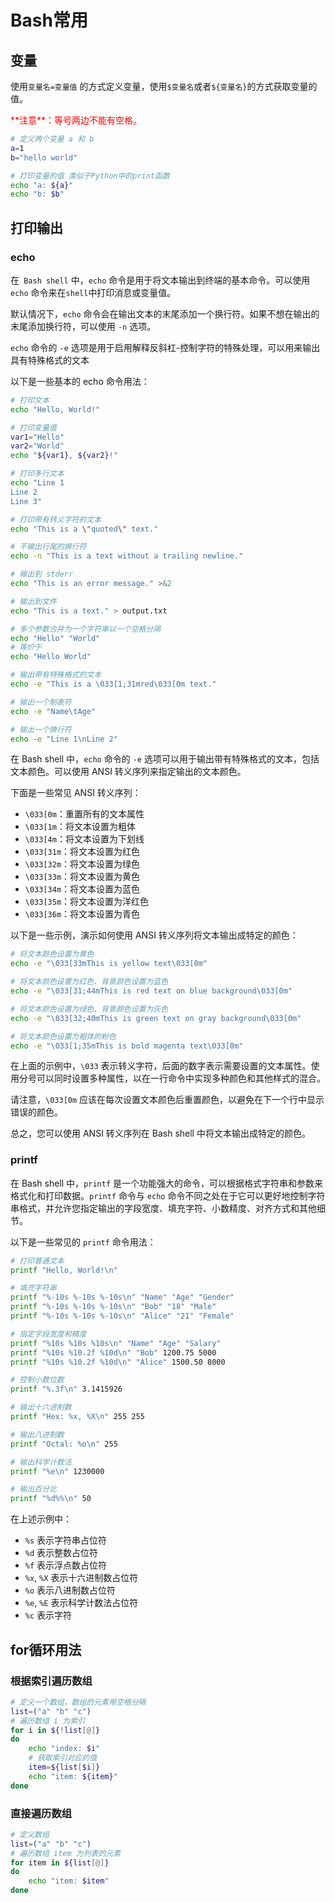 # Bash常用

## 变量

使用`变量名=变量值` 的方式定义变量，使用`$变量名`或者`${变量名}`的方式获取变量的值。

<p style="color: RED"> **注意**：等号两边不能有空格。</p>

```bash
# 定义两个变量 a 和 b
a=1
b="hello world"

# 打印变量的值 类似于Python中的print函数
echo "a: ${a}"
echo "b: $b"
```

## 打印输出

### echo

在` Bash shell` 中，`echo` 命令是用于将文本输出到终端的基本命令。可以使用 `echo` 命令来在`shell`中打印消息或变量值。

默认情况下，`echo` 命令会在输出文本的末尾添加一个换行符。如果不想在输出的末尾添加换行符，可以使用 `-n` 选项。
 
`echo` 命令的 `-e` 选项是用于启用解释反斜杠-控制字符的特殊处理，可以用来输出具有特殊格式的文本

以下是一些基本的 echo 命令用法：
```bash
# 打印文本
echo "Hello, World!"

# 打印变量值
var1="Hello"
var2="World"
echo "${var1}, ${var2}!"

# 打印多行文本
echo "Line 1
Line 2
Line 3"

# 打印带有转义字符的文本
echo "This is a \"quoted\" text."

# 不输出行尾的换行符
echo -n "This is a text without a trailing newline."

# 输出到 stderr
echo "This is an error message." >&2

# 输出到文件
echo "This is a text." > output.txt

# 多个参数合并为一个字符串以一个空格分隔
echo "Hello" "World"
# 等价于
echo "Hello World"

# 输出带有特殊格式的文本
echo -e "This is a \033[1;31mred\033[0m text."

# 输出一个制表符
echo -e "Name\tAge"

# 输出一个换行符
echo -e "Line 1\nLine 2"

```

在 Bash shell 中，`echo` 命令的 `-e` 选项可以用于输出带有特殊格式的文本，包括文本颜色。可以使用 ANSI 转义序列来指定输出的文本颜色。

下面是一些常见 ANSI 转义序列：

- `\033[0m`：重置所有的文本属性
- `\033[1m`：将文本设置为粗体
- `\033[4m`：将文本设置为下划线
- `\033[31m`：将文本设置为红色
- `\033[32m`：将文本设置为绿色
- `\033[33m`：将文本设置为黄色
- `\033[34m`：将文本设置为蓝色
- `\033[35m`：将文本设置为洋红色
- `\033[36m`：将文本设置为青色

以下是一些示例，演示如何使用 ANSI 转义序列将文本输出成特定的颜色：

```bash
# 将文本颜色设置为黄色
echo -e "\033[33mThis is yellow text\033[0m"

# 将文本颜色设置为红色、背景颜色设置为蓝色
echo -e "\033[31;44mThis is red text on blue background\033[0m"

# 将文本颜色设置为绿色、背景颜色设置为灰色
echo -e "\033[32;40mThis is green text on gray background\033[0m"

# 将文本颜色设置为粗体的粉色
echo -e "\033[1;35mThis is bold magenta text\033[0m"
```

在上面的示例中，`\033` 表示转义字符，后面的数字表示需要设置的文本属性。使用分号可以同时设置多种属性，以在一行命令中实现多种颜色和其他样式的混合。

请注意，`\033[0m` 应该在每次设置文本颜色后重置颜色，以避免在下一个行中显示错误的颜色。

总之，您可以使用 ANSI 转义序列在 Bash shell 中将文本输出成特定的颜色。

### printf

在 Bash shell 中，`printf` 是一个功能强大的命令，可以根据格式字符串和参数来格式化和打印数据。`printf` 命令与 `echo` 命令不同之处在于它可以更好地控制字符串格式，并允许您指定输出的字段宽度、填充字符、小数精度、对齐方式和其他细节。

以下是一些常见的 `printf` 命令用法：

```bash
# 打印普通文本
printf "Hello, World!\n"

# 填充字符串
printf "%-10s %-10s %-10s\n" "Name" "Age" "Gender"
printf "%-10s %-10s %-10s\n" "Bob" "18" "Male"
printf "%-10s %-10s %-10s\n" "Alice" "21" "Female"

# 指定字段宽度和精度
printf "%10s %10s %10s\n" "Name" "Age" "Salary"
printf "%10s %10.2f %10d\n" "Bob" 1200.75 5000
printf "%10s %10.2f %10d\n" "Alice" 1500.50 8000

# 控制小数位数
printf "%.3f\n" 3.1415926

# 输出十六进制数
printf "Hex: %x, %X\n" 255 255

# 输出八进制数
printf "Octal: %o\n" 255

# 输出科学计数法
printf "%e\n" 1230000

# 输出百分比
printf "%d%%\n" 50
```

在上述示例中：

- `%s` 表示字符串占位符
- `%d` 表示整数占位符
- `%f` 表示浮点数占位符
- `%x`, `%X` 表示十六进制数占位符
- `%o` 表示八进制数占位符
- `%e`, `%E` 表示科学计数法占位符
- `%c` 表示字符


## for循环用法

### 根据索引遍历数组
```bash
# 定义一个数组，数组的元素用空格分隔
list=("a" "b" "c")
# 遍历数组 i 为索引
for i in ${!list[@]}
do
    echo "index: $i"
    # 获取索引对应的值
    item=${list[$i]}
    echo "item: ${item}"
done
```

### 直接遍历数组
```bash
# 定义数组
list=("a" "b" "c")
# 遍历数组 item 为列表的元素
for item in ${list[@]}
do
    echo "item: $item"
done
```

### 